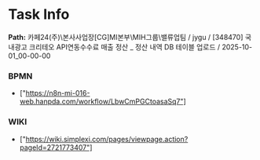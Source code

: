 # Task Info

**Path:** 카페24(주)\본사사업장\[CG]MI본부\MIH그룹\밸류업팀 / jygu / [348470] 국내광고 크리테오 API연동수수료 매출 정산 _ 정산 내역 DB 테이블 업로드 / 2025-10-01_00-00-00

### BPMN
- ["https://n8n-mi-016-web.hanpda.com/workflow/LbwCmPGCtoasaSq7"]

### WIKI
- ["https://wiki.simplexi.com/pages/viewpage.action?pageId=2721773407"]

